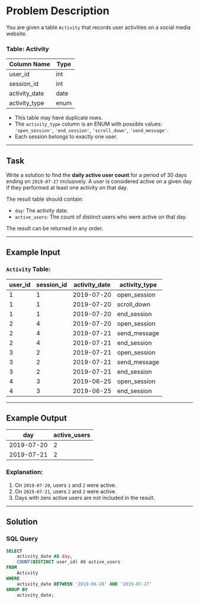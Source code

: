 # Problem Description

You are given a table `Activity` that records user activities on a social media website.

### Table: Activity

| Column Name   | Type    |
|---------------|---------|
| user_id       | int     |
| session_id    | int     |
| activity_date | date    |
| activity_type | enum    |

- This table may have duplicate rows.
- The `activity_type` column is an ENUM with possible values: `'open_session'`, `'end_session'`, `'scroll_down'`, `'send_message'`.
- Each session belongs to exactly one user.

---

## Task

Write a solution to find the **daily active user count** for a period of 30 days ending on `2019-07-27` inclusively. A user is considered active on a given day if they performed at least one activity on that day.

The result table should contain:
- `day`: The activity date.
- `active_users`: The count of distinct users who were active on that day.

The result can be returned in any order.

---

## Example Input

### `Activity` Table:
| user_id | session_id | activity_date | activity_type  |
|---------|------------|---------------|----------------|
| 1       | 1          | 2019-07-20    | open_session   |
| 1       | 1          | 2019-07-20    | scroll_down    |
| 1       | 1          | 2019-07-20    | end_session    |
| 2       | 4          | 2019-07-20    | open_session   |
| 2       | 4          | 2019-07-21    | send_message   |
| 2       | 4          | 2019-07-21    | end_session    |
| 3       | 2          | 2019-07-21    | open_session   |
| 3       | 2          | 2019-07-21    | send_message   |
| 3       | 2          | 2019-07-21    | end_session   |
| 4       | 3          | 2019-06-25    | open_session   |
| 4       | 3          | 2019-06-25    | end_session    |

---

## Example Output

| day        | active_users |
|------------|--------------|
| 2019-07-20 | 2            |
| 2019-07-21 | 2            |

### Explanation:
1. On `2019-07-20`, users `1` and `2` were active.
2. On `2019-07-21`, users `2` and `3` were active.
3. Days with zero active users are not included in the result.

---

## Solution

### SQL Query

```sql
SELECT
    activity_date AS day,
    COUNT(DISTINCT user_id) AS active_users
FROM
    Activity
WHERE
    activity_date BETWEEN '2019-06-28' AND '2019-07-27'
GROUP BY
    activity_date;
